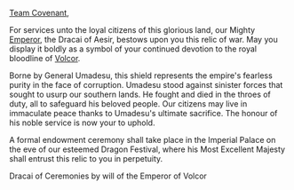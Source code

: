 [Team Covenant](https://twitter.com/teamcovenant?s=20&t=SSPZHiTgGVdaG-HL2PmG3Q),

For services unto the loyal citizens of this glorious land, our Mighty [Emperor](../heroes-of-rathe/emperor-about.md), the Dracai of Aesir, bestows upon you this relic of war. May you display it boldly as a symbol of your continued devotion to the royal bloodline of [Volcor](../continents/rathe/volcor/volcor.md).

Borne by General Umadesu, this shield represents the empire's fearless purity in the face of corruption. Umadesu stood against sinister forces that sought to usurp our southern lands. He fought and died in the throes of duty, all to safeguard his beloved people. Our citizens may live in immaculate peace thanks to Umadesu's ultimate sacrifice. The honour of his noble service is now your to uphold.

A formal endowment ceremony shall take place in the Imperial Palace on the eve of our esteemed Dragon Festival, where his Most Excellent Majesty shall entrust this relic to you in perpetuity.

Dracai of Ceremonies by will of the Emperor of Volcor
